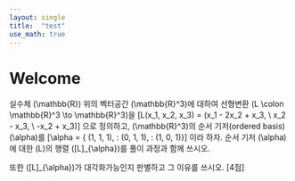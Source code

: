 ```yaml
---
layout: single
title:  "test"
use_math: true
---
```


# Welcome

실수체 \(\mathbb{R}\) 위의 벡터공간 \(\mathbb{R}^3\)에 대하여 선형변환 \(L \colon \mathbb{R}^3 \to \mathbb{R}^3\)을 
\[L(x_1, x_2, x_3) = (x_1 - 2x_2 + x_3, \ x_2 - x_3, \ -x_2 + x_3)\]
으로 정의하고, \(\mathbb{R}^3\)의 순서 기저(ordered basis) \(\alpha\)를
\[\alpha = \{ (1, 1, 1), \: (0, 1, 1), \: (1, 0, 1)\}\]
이라 하자.
순서 기저 \(\alpha\)에 대한 \(L\)의 행렬 \([L]_{\alpha}\)를 풀이 과정과 함께 쓰시오.

또한 \([L]_{\alpha}\)가 대각화가능인지 판별하고 그 이유를 쓰시오.  [4점]

